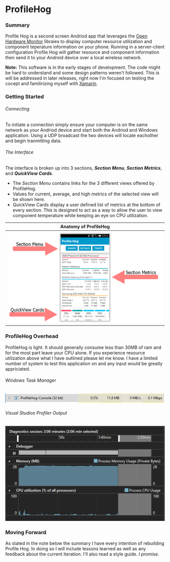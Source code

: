 # ProfileHog

### Summary
Profile Hog is a second screen Andriod app that leverages the [Open Hardware Monitor](http://openhardwaremonitor.org/) libraies to display computer resource utilization and component teperature information on your phone.  Running in a server-client configuration Profile Hog will gather resource and component information then send it to your Android device over a local wireless network.

**Note:** This software is in the early stages of development. The code might be hard to understand and some design patterns weren't followed.  This is will be addressed in later releases, right now I'm focused on testing the cocept and familirizing myself with [Xamarin](https://xamarin.com/).

### Getting Started
###### Connecting
To initiate a connection simply ensure your computer is on the same network as your Andriod device and start both the Andriod and Windows application. Using a UDP broadcast the two devices will locate eachother and begin tranmitting data.

###### The Interface
The interface is broken up into 3 sections, ***Section Menu***, ***Section Metrics***, and ***QuickView Cards***. 

* The *Section Menu* contains links for the 3 different views offered by ProfileHog.
* Values for current, average, and high metrics of the selected view will be shown here.
* QuickView Cards display a user defined list of metrics at the bottom of every section.  This is designed to act as a way to allow the user to view component temperature while keeping an eye on CPU utilization.

| Anatomy of ProfileHog |
| ------------- |
| ![Screenshots](Images/ProfileHogAnatomy.png) |

### ProfileHog Overhead
ProfileHog is light.  It should generally consume less than 30MB of ram and for the most part leave your CPU alone.  If you experience resource utilization above what I have outlined please let me know.  I have a limited number of system to test this application on and any input would be greatly appriciated.

###### Windows Task Manager
![Screenshots](Images/ProfileHogConsole-TaskManager.PNG)

###### Visual Studios Profiler Output
![Screenshots](Images/ProfileHogConsole.PNG)

### Moving Forward
As stated in the note below the summary I have every intention of rebuilding Profile Hog. In doing so I will include lessons learned as well as any feedback about the current iteration.  I'll also read a style guide. *I promise*.


